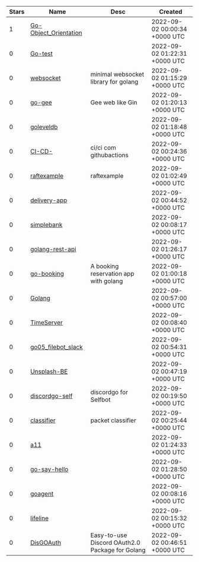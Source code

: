 | Stars | Name | Desc | Created | 
| ----- | ------- | ------------- | ------------- |
| 1 | [Go-Object_Orientation](https://github.com/ThiagoKS-7/Go-Object_Orientation) |  | 2022-09-02 00:00:34 +0000 UTC |
| 0 | [Go-test](https://github.com/devking1116/Go-test) |  | 2022-09-02 01:22:31 +0000 UTC |
| 0 | [websocket](https://github.com/lxzan/websocket) | minimal websocket library for golang | 2022-09-02 01:15:29 +0000 UTC |
| 0 | [go-gee](https://github.com/0xshandy/go-gee) | Gee web like Gin | 2022-09-02 01:20:13 +0000 UTC |
| 0 | [goleveldb](https://github.com/b1d-farewell/goleveldb) |  | 2022-09-02 01:18:48 +0000 UTC |
| 0 | [CI-CD-](https://github.com/binhojulix/CI-CD-) | ci/ci com githubactions | 2022-09-02 00:24:36 +0000 UTC |
| 0 | [raftexample](https://github.com/Eter365/raftexample) | raftexample | 2022-09-02 01:02:49 +0000 UTC |
| 0 | [delivery-app](https://github.com/saenzjulian/delivery-app) |  | 2022-09-02 00:44:52 +0000 UTC |
| 0 | [simplebank](https://github.com/tmcmilla/simplebank) |  | 2022-09-02 00:08:17 +0000 UTC |
| 0 | [golang-rest-api](https://github.com/wisnuragaprawida/golang-rest-api) |  | 2022-09-02 01:26:17 +0000 UTC |
| 0 | [go-booking](https://github.com/trenchesdeveloper/go-booking) | A booking reservation app with golang | 2022-09-02 01:00:18 +0000 UTC |
| 0 | [Golang](https://github.com/goncaloelisio/Golang) |  | 2022-09-02 00:57:00 +0000 UTC |
| 0 | [TimeServer](https://github.com/Ola-Daniel/TimeServer) |  | 2022-09-02 00:08:40 +0000 UTC |
| 0 | [go05_filebot_slack](https://github.com/grzelkowska/go05_filebot_slack) |  | 2022-09-02 00:54:31 +0000 UTC |
| 0 | [Unsplash-BE](https://github.com/NganJason/Unsplash-BE) |  | 2022-09-02 00:47:19 +0000 UTC |
| 0 | [discordgo-self](https://github.com/GRIPPERTV/discordgo-self) | discordgo for Selfbot | 2022-09-02 00:19:50 +0000 UTC |
| 0 | [classifier](https://github.com/jamilbk/classifier) | packet classifier | 2022-09-02 00:25:44 +0000 UTC |
| 0 | [a11](https://github.com/portless-development/a11) |  | 2022-09-02 01:24:33 +0000 UTC |
| 0 | [go-say-hello](https://github.com/ijaang/go-say-hello) |  | 2022-09-02 01:28:50 +0000 UTC |
| 0 | [goagent](https://github.com/guilherme-camacho/goagent) |  | 2022-09-02 00:08:16 +0000 UTC |
| 0 | [lifeline](https://github.com/KalebHawkins/lifeline) |  | 2022-09-02 00:15:32 +0000 UTC |
| 0 | [DisGOAuth](https://github.com/realTristan/DisGOAuth) | Easy-to-use Discord OAuth2.0 Package for Golang | 2022-09-02 00:46:51 +0000 UTC |

